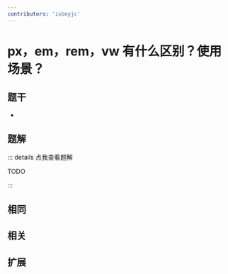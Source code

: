 ```yaml
---
contributors: 'isboyjc'
---
```


# px，em，rem，vw 有什么区别？使用场景？


## 题干

- 



## 题解

::: details 点我查看题解

  TODO

:::



## 相同


## 相关


## 扩展

